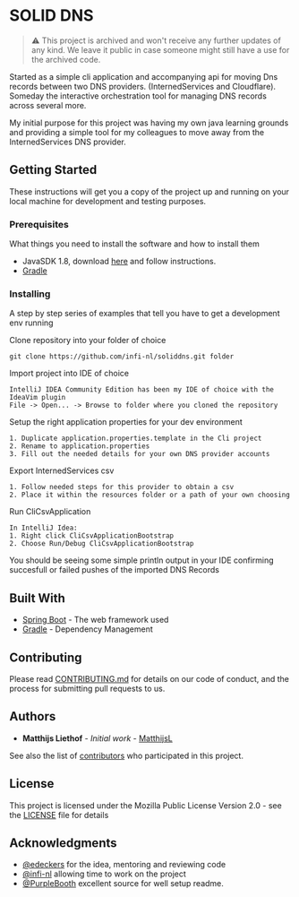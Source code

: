 # SOLID DNS

> ⚠️ This project is archived and won't receive any further updates of any kind. We leave it public in case someone might still have a use for the archived code.

Started as a simple cli application and accompanying api for moving Dns records between two DNS providers.
(InternedServices and Cloudflare). Someday the interactive orchestration tool for managing DNS records across several more.

My initial purpose for this project was having my own java learning grounds and providing a simple tool for my colleagues to move away from the InternedServices DNS provider.


## Getting Started

These instructions will get you a copy of the project up and running on your local machine for development and testing purposes.

### Prerequisites

What things you need to install the software and how to install them


- JavaSDK 1.8, download [here](http://www.oracle.com/technetwork/java/javase/downloads/jdk8-downloads-2133151.html) and follow instructions.
- [Gradle](https://gradle.org/install/)

### Installing

A step by step series of examples that tell you have to get a development env running

Clone repository into your folder of choice

```
git clone https://github.com/infi-nl/soliddns.git folder

```

Import project into IDE of choice
```
IntelliJ IDEA Community Edition has been my IDE of choice with the IdeaVim plugin
File -> Open... -> Browse to folder where you cloned the repository
```

Setup the right application properties for your dev environment

```
1. Duplicate application.properties.template in the Cli project
2. Rename to application.properties
3. Fill out the needed details for your own DNS provider accounts
```

Export InternedServices csv

```
1. Follow needed steps for this provider to obtain a csv
2. Place it within the resources folder or a path of your own choosing
```

Run CliCsvApplication
```
In IntelliJ Idea:
1. Right click CliCsvApplicationBootstrap
2. Choose Run/Debug CliCsvApplicationBootstrap
```

You should be seeing some simple println output in your IDE confirming succesfull or failed pushes of the imported DNS Records


## Built With

* [Spring Boot](https://projects.spring.io/spring-boot/) - The web framework used
* [Gradle](https://gradle.org/) - Dependency Management

## Contributing

Please read [CONTRIBUTING.md](CONTRIBUTING.md) for details on our code of conduct, and the process for submitting pull requests to us.

## Authors

* **Matthijs Liethof** - *Initial work* - [MatthijsL](https://github.com/matthijsl)

See also the list of [contributors](https://github.com/infi-nl/soliddns/contributors) who participated in this project.

## License

This project is licensed under the Mozilla Public License Version 2.0 - see the [LICENSE](LICENSE) file for details

## Acknowledgments

* [@edeckers](https://github.com/edeckers) for the idea, mentoring and reviewing code
* [@infi-nl](https://github.com/infi-nl) allowing time to work on the project
* [@PurpleBooth](https://github.com/PurpleBooth) excellent source for well setup readme.

